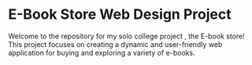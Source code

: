 # E-Book Store Web Design Project
Welcome to the repository for my solo college project , the E-book store! This project focuses on creating a dynamic and user-friendly web application for buying and exploring a variety of e-books.
